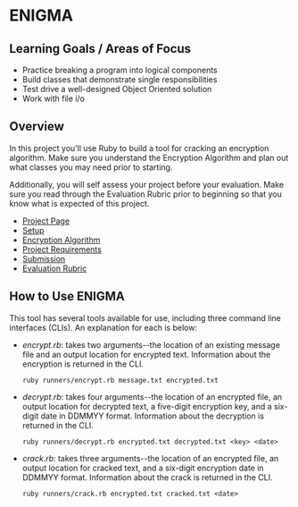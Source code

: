 # ENIGMA

## Learning Goals / Areas of Focus
* Practice breaking a program into logical components
* Build classes that demonstrate single responsibilities
* Test drive a well-designed Object Oriented solution
* Work with file i/o

## Overview
In this project you’ll use Ruby to build a tool for cracking an encryption algorithm. Make sure you understand the Encryption Algorithm and plan out what classes you may need prior to starting.

Additionally, you will self assess your project before your evaluation. Make sure you read through the Evaluation Rubric prior to beginning so that you know what is expected of this project.

* [Project Page](https://backend.turing.io/module1/projects/enigma/index)
* [Setup](https://backend.turing.io/module1/projects/enigma/setup)
* [Encryption Algorithm](https://backend.turing.io/module1/projects/enigma/encryption)
* [Project Requirements](https://backend.turing.io/module1/projects/enigma/requirements)
* [Submission](https://backend.turing.io/module1/projects/enigma/submission)
* [Evaluation Rubric](https://backend.turing.io/module1/projects/enigma/rubric)

## How to Use ENIGMA
This tool has several tools available for use, including three command line interfaces (CLIs). An explanation for each is below:
* *encrypt.rb*: takes two arguments--the location of an existing message file and an output location for encrypted text. Information about the encryption is returned in the CLI.

  `ruby runners/encrypt.rb message.txt encrypted.txt`

* *decrypt.rb*: takes four arguments--the location of an encrypted file, an output location for decrypted text, a five-digit encryption key, and a six-digit date in DDMMYY format. Information about the decryption is returned in the CLI.

  `ruby runners/decrypt.rb encrypted.txt decrypted.txt <key> <date>`
  
* *crack.rb*: takes three arguments--the location of an encrypted file, an output location for cracked text, and a six-digit encryption date in DDMMYY format. Information about the crack is returned in the CLI.

  `ruby runners/crack.rb encrypted.txt cracked.txt <date>`
